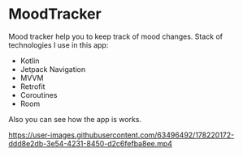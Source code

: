 # MoodTracker

Mood tracker help you to keep track of mood changes. Stack of technologies I use in this app:

- Kotlin
- Jetpack Navigation
- MVVM
- Retrofit
- Coroutines
- Room

Also you can see how the app is works.


https://user-images.githubusercontent.com/63496492/178220172-ddd8e2db-3e54-4231-8450-d2c6fefba8ee.mp4

